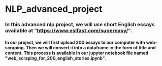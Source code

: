# NLP_advanced_project

### In this advanced nlp project, we will use short English essays available at "https://www.eslfast.com/supereasy/".

#### In our project, we will first upload 200 essays to our computer with web-scraping. Then we will convert it into a dataframe in the form of title and content. This process is available in our jupyter notebook file named "web_scraping_for_200_english_stories.ipynb".

